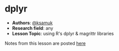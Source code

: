 # dplyr

 - **Authors**: [@ksamuk](https://github.com/ksamuk)
 - **Research field**: any
 - **Lesson Topic**: using R's dplyr & magrittr libraries 

Notes from this lesson are posted [here](https://github.com/ksamuk/dplyr_magrittr_demo)
